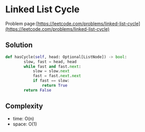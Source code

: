 # Linked List Cycle

Problem page:[https://leetcode.com/problems/linked-list-cycle](https://leetcode.com/problems/linked-list-cycle)

## Solution

```python
def hasCycle(self, head: Optional[ListNode]) -> bool:
        slow, fast = head, head
        while fast and fast.next:
            slow = slow.next
            fast = fast.next.next
            if fast == slow:
                return True
        return False
```

## Complexity

- time: O(n)
- space: O(1)
